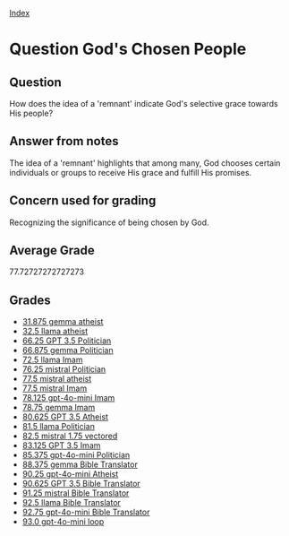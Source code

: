 
[Index](../../index.md)
# Question God's Chosen People
## Question
How does the idea of a 'remnant' indicate God's selective grace towards His people?

## Answer from notes
The idea of a 'remnant' highlights that among many, God chooses certain individuals or groups to receive His grace and fulfill His promises.

## Concern used for grading
Recognizing the significance of being chosen by God.

## Average Grade
77.72727272727273

## Grades
 * [31.875 gemma atheist](../answers/gemma_atheist/God_s_Chosen_People.md)
 * [32.5 llama atheist](../answers/llama_atheist/God_s_Chosen_People.md)
 * [66.25 GPT 3.5 Politician](../answers/GPT_3.5_Politician/God_s_Chosen_People.md)
 * [66.875 gemma Politician](../answers/gemma_Politician/God_s_Chosen_People.md)
 * [72.5 llama Imam](../answers/llama_Imam/God_s_Chosen_People.md)
 * [76.25 mistral Politician](../answers/mistral_Politician/God_s_Chosen_People.md)
 * [77.5 mistral atheist](../answers/mistral_atheist/God_s_Chosen_People.md)
 * [77.5 mistral Imam](../answers/mistral_Imam/God_s_Chosen_People.md)
 * [78.125 gpt-4o-mini Imam](../answers/gpt-4o-mini_Imam/God_s_Chosen_People.md)
 * [78.75 gemma Imam](../answers/gemma_Imam/God_s_Chosen_People.md)
 * [80.625 GPT 3.5 Atheist](../answers/GPT_3.5_Atheist/God_s_Chosen_People.md)
 * [81.5 llama Politician](../answers/llama_Politician/God_s_Chosen_People.md)
 * [82.5 mistral 1.75 vectored](../answers/mistral_1.75_vectored/God_s_Chosen_People.md)
 * [83.125 GPT 3.5 Imam](../answers/GPT_3.5_Imam/God_s_Chosen_People.md)
 * [85.375 gpt-4o-mini Politician](../answers/gpt-4o-mini_Politician/God_s_Chosen_People.md)
 * [88.375 gemma Bible Translator](../answers/gemma_Bible_Translator/God_s_Chosen_People.md)
 * [90.25 gpt-4o-mini Atheist](../answers/gpt-4o-mini_Atheist/God_s_Chosen_People.md)
 * [90.625 GPT 3.5 Bible Translator](../answers/GPT_3.5_Bible_Translator/God_s_Chosen_People.md)
 * [91.25 mistral Bible Translator](../answers/mistral_Bible_Translator/God_s_Chosen_People.md)
 * [92.5 llama Bible Translator](../answers/llama_Bible_Translator/God_s_Chosen_People.md)
 * [92.75 gpt-4o-mini Bible Translator](../answers/gpt-4o-mini_Bible_Translator/God_s_Chosen_People.md)
 * [93.0 gpt-4o-mini loop](../answers/gpt-4o-mini_loop/God_s_Chosen_People.md)
